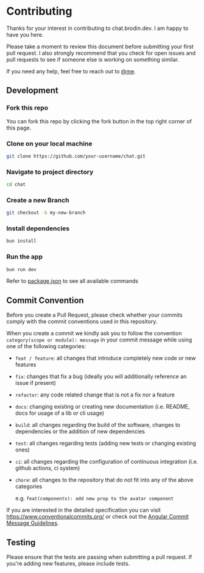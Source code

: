 # Contributing

Thanks for your interest in contributing to chat.brodin.dev. I am happy to have you here.

Please take a moment to review this document before submitting your first pull request. I also strongly recommend that you check for open issues and pull requests to see if someone else is working on something similar.

If you need any help, feel free to reach out to [@me](https://brodin.dev/contact).
## Development

### Fork this repo

You can fork this repo by clicking the fork button in the top right corner of this page.

### Clone on your local machine

```bash
git clone https://github.com/your-username/chat.git
```

### Navigate to project directory

```bash
cd chat
```

### Create a new Branch

```bash
git checkout -b my-new-branch
```

### Install dependencies

```bash
bun install
```

### Run the app

```bash
bun run dev
```

Refer to [package.json](./package.json) to see all available commands

## Commit Convention

Before you create a Pull Request, please check whether your commits comply with
the commit conventions used in this repository.

When you create a commit we kindly ask you to follow the convention
`category(scope or module): message` in your commit message while using one of
the following categories:

- `feat / feature`: all changes that introduce completely new code or new
  features
- `fix`: changes that fix a bug (ideally you will additionally reference an
  issue if present)
- `refactor`: any code related change that is not a fix nor a feature
- `docs`: changing existing or creating new documentation (i.e. README, docs for
  usage of a lib or cli usage)
- `build`: all changes regarding the build of the software, changes to
  dependencies or the addition of new dependencies
- `test`: all changes regarding tests (adding new tests or changing existing
  ones)
- `ci`: all changes regarding the configuration of continuous integration (i.e.
  github actions, ci system)
- `chore`: all changes to the repository that do not fit into any of the above
  categories

  e.g. `feat(components): add new prop to the avatar component`

If you are interested in the detailed specification you can visit
https://www.conventionalcommits.org/ or check out the
[Angular Commit Message Guidelines](https://github.com/angular/angular/blob/22b96b9/CONTRIBUTING.md#-commit-message-guidelines).

## Testing

Please ensure that the tests are passing when submitting a pull request. If you're adding new features, please include tests.
